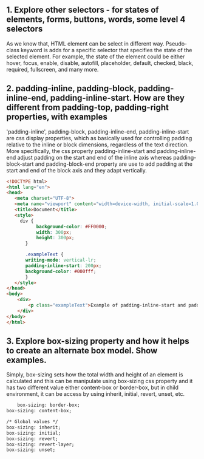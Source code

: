 ## 1. Explore other selectors - for states of elements, forms, buttons, words, some level 4 selectors

As we know that, HTML element can be select in different way. Pseudo-class keyword is adds for a specific selector that specifies the state of the selected element. For example, the state of the element could be either hover, focus, enable, disable, autofill, placeholder, default, checked, black, required, fullscreen, and many more.

## 2. padding-inline, padding-block, padding-inline-end, padding-inline-start. How are they different from padding-top, padding-right properties, with examples

'padding-inline', padding-block, padding-inline-end, padding-inline-start are css display properties, which as basically used for controlling padding relative to the inline or block dimensions, regardless of the text direction. More specifically, the css property padding-inline-start and padding-inline-end adjust padding on the start and end of the inline axis whereas padding-block-start and padding-block-end property are use to add padding at the start and end of the block axis and they adapt vertically.

```HTML
<!DOCTYPE html>
<html lang="en">
<head>
   <meta charset="UTF-8">
   <meta name="viewport" content="width=device-width, initial-scale=1.0">
   <title>Document</title>
   <style>
     div {
           background-color: #FF0000;
           width: 300px;
           height: 300px;
       }

       .exampleText {
       writing-mode: vertical-lr;
       padding-inline-start: 200px;
       background-color: #000fff;
       }
   </style>
</head>
<body>
    <div>
        <p class="exampleText">Example of padding-inline-start and padding-inline-end</p>
    </div>
</body>
</html>
```

## 3. Explore box-sizing property and how it helps to create an alternate box model. Show examples.

Simply, box-sizing sets how the total width and height of an element is calculated and this can be manipulate using box-sizing css property and it has two different value either content-box or border-box, but in child environment, it can be access by using inherit, initial, revert, unset, etc.

```HTML
    box-sizing: border-box;
box-sizing: content-box;

/* Global values */
box-sizing: inherit;
box-sizing: initial;
box-sizing: revert;
box-sizing: revert-layer;
box-sizing: unset;
```
